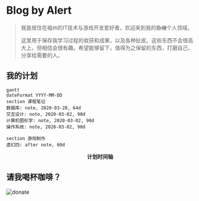 # Blog by Alert

> 我是居住在福州的IT技术与游戏开发爱好者，欢迎来到我的~~鱼塘~~个人领域。
>
> 这里用于保存我学习过程的收获和成果，以及各种扯皮。这些东西不会很高大上，但相信会很有趣。希望能够留下，值得为之保留的东西，打磨自己、分享给需要的人。

## 我的计划

```mermaid
gantt
dateFormat YYYY-MM-DD
section 课程笔记
数据库: note, 2020-03-28, 64d
交互设计: note, 2020-03-02, 90d
计算机图形学: note, 2020-03-02, 90d
操作系统: note, 2020-03-02, 90d

section 游戏制作
虚幻四: after note, 60d

```
<p style="text-align:center;"><strong>计划时间轴</strong></p>



## 请我喝杯咖啡？

![donate](/donate.jpg)
